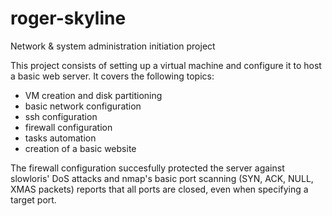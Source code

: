 # roger-skyline
Network &amp; system administration initiation project

This project consists of setting up a virtual machine and configure it to host a basic web server. It covers the following topics:
* VM creation and disk partitioning
* basic network configuration
* ssh configuration
* firewall configuration
* tasks automation
* creation of a basic website

The firewall configuration succesfully protected the server against slowloris' DoS attacks and nmap's basic port scanning (SYN, ACK, NULL, XMAS packets) reports that all ports are closed, even when specifying a target port.
